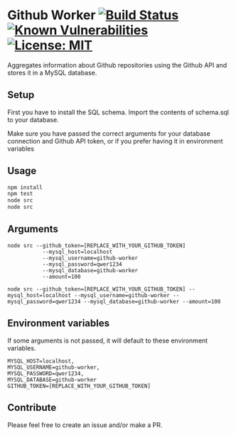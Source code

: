 # Github Worker [![Build Status](https://travis-ci.org/hornta/github-worker.svg?branch=master)](https://travis-ci.org/hornta/github-worker) [![Known Vulnerabilities](https://snyk.io/test/github/hornta/github-worker/badge.svg?targetFile=package.json)](https://snyk.io/test/github/hornta/github-worker?targetFile=package.json) [![License: MIT](https://img.shields.io/badge/License-MIT-blue.svg)](https://opensource.org/licenses/MIT)
Aggregates information about Github repositories using the Github API and stores it in a MySQL database.

## Setup
First you have to install the SQL schema.
Import the contents of schema.sql to your database.

Make sure you have passed the correct arguments for your database connection and Github API token, or if you prefer having it in environment variables

## Usage
```js
npm install
npm test
node src
node src
```

## Arguments
```
node src --github_token=[REPLACE_WITH_YOUR_GITHUB_TOKEN]
           --mysql_host=localhost
           --mysql_username=github-worker
           --mysql_password=qwer1234
           --mysql_database=github-worker
           --amount=100

node src --github_token=[REPLACE_WITH_YOUR_GITHUB_TOKEN] --mysql_host=localhost --mysql_username=github-worker --mysql_password=qwer1234 --mysql_database=github-worker --amount=100
```

## Environment variables
If some arguments is not passed, it will default to these environment variables.
```
MYSQL_HOST=localhost,
MYSQL_USERNAME=github-worker,
MYSQL_PASSWORD=qwer1234,
MYSQL_DATABASE=github-worker
GITHUB_TOKEN=[REPLACE_WITH_YOUR_GITHUB_TOKEN]
```

## Contribute
Please feel free to create an issue and/or make a PR.
